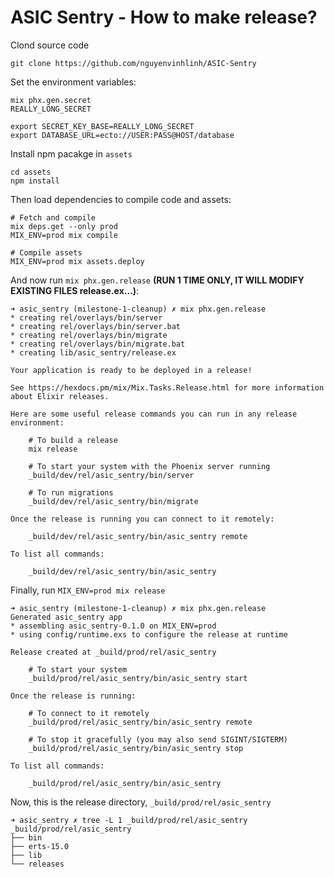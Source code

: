 # ASIC Sentry - How to make release?

Clond source code
```
git clone https://github.com/nguyenvinhlinh/ASIC-Sentry
```

Set the environment variables:

```shell
mix phx.gen.secret
REALLY_LONG_SECRET

export SECRET_KEY_BASE=REALLY_LONG_SECRET
export DATABASE_URL=ecto://USER:PASS@HOST/database
```

Install npm pacakge in `assets`
```
cd assets
npm install
```

Then load dependencies to compile code and assets:

```shell
# Fetch and compile
mix deps.get --only prod
MIX_ENV=prod mix compile

# Compile assets
MIX_ENV=prod mix assets.deploy
```

And now run `mix phx.gen.release` **(RUN 1 TIME ONLY, IT WILL MODIFY EXISTING FILES release.ex...)**:
```shell
➜ asic_sentry (milestone-1-cleanup) ✗ mix phx.gen.release
* creating rel/overlays/bin/server
* creating rel/overlays/bin/server.bat
* creating rel/overlays/bin/migrate
* creating rel/overlays/bin/migrate.bat
* creating lib/asic_sentry/release.ex

Your application is ready to be deployed in a release!

See https://hexdocs.pm/mix/Mix.Tasks.Release.html for more information about Elixir releases.

Here are some useful release commands you can run in any release environment:

    # To build a release
    mix release

    # To start your system with the Phoenix server running
    _build/dev/rel/asic_sentry/bin/server

    # To run migrations
    _build/dev/rel/asic_sentry/bin/migrate

Once the release is running you can connect to it remotely:

    _build/dev/rel/asic_sentry/bin/asic_sentry remote

To list all commands:

    _build/dev/rel/asic_sentry/bin/asic_sentry

```

Finally, run `MIX_ENV=prod mix release`

```shell
➜ asic_sentry (milestone-1-cleanup) ✗ mix phx.gen.release
Generated asic_sentry app
* assembling asic_sentry-0.1.0 on MIX_ENV=prod
* using config/runtime.exs to configure the release at runtime

Release created at _build/prod/rel/asic_sentry

    # To start your system
    _build/prod/rel/asic_sentry/bin/asic_sentry start

Once the release is running:

    # To connect to it remotely
    _build/prod/rel/asic_sentry/bin/asic_sentry remote

    # To stop it gracefully (you may also send SIGINT/SIGTERM)
    _build/prod/rel/asic_sentry/bin/asic_sentry stop

To list all commands:

    _build/prod/rel/asic_sentry/bin/asic_sentry

```


Now, this is the release directory, `_build/prod/rel/asic_sentry`
```shell
➜ asic_sentry ✗ tree -L 1 _build/prod/rel/asic_sentry
_build/prod/rel/asic_sentry
├── bin
├── erts-15.0
├── lib
└── releases
```
